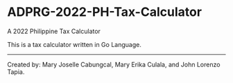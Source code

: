 # ADPRG-2022-PH-Tax-Calculator
A 2022 Philippine Tax Calculator

This is a tax calculator written in Go Language. 

---

Created by: Mary Joselle Cabungcal, Mary Erika Culala, and John Lorenzo Tapia.
